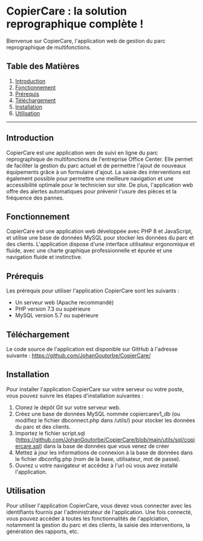 # CopierCare : la solution reprographique complète !

Bienvenue sur CopierCare, l'application web de gestion du parc reprographique de multifonctions.

## Table des Matières
1. [Introduction](#Introduction)
2. [Fonctionnement](#Fonctionnement)
3. [Prérequis](#Prérequis)
4. [Téléchargement](#Téléchargement)
5. [Installation](#Installation)
6. [Utilisation](#Utilisation)
***
## Introduction

CopierCare est une application wen de suivi en ligne du parc reprographique de multifonctions de l'entreprise Office Center. Elle permet de faciliter la gestion du parc actuel et de permettre l'ajout de nouveaux équipements grâce à un formulaire d'ajout. La saisie des interventions est également possible pour permettre une meilleure navigation et une accessibilité optimale pour le technicien sur site. De plus, l'application web offre des alertes automatiques pour prévenir l'usure des pièces et la fréquence des pannes. 

## Fonctionnement 

CopierCare est une application web développée avec PHP 8 et JavaScript, et utilise une base de données MySQL pour stocker les données du parc et des clients. L'application dispose d'une interface utilisateur ergonomique et fluide, avec une charte graphique professionnelle et épurée et une navigation fluide et instinctive. 

## Prérequis

Les prérequis pour utiliser l'application CopierCare sont les suivants : 

- Un serveur web (Apache recommandé)
- PHP version 7.3 ou supérieure
- MySQL version 5.7 ou supérieure

## Téléchargement

Le code source de l'application est disponible sur GitHub à l'adresse suivante : https://github.com/JohanGoutorbe/CopierCare/

## Installation

Pour installer l'application CopierCare sur votre serveur ou votre poste, vous pouvez suivre les étapes d'installation suivantes : 

1. Clonez le dépôt Git sur votre serveur web.
2. Créez une base de données MySQL nommée copiercarev1_db (ou modifiez le fichier dbconnect.php dans /utils/) pour stocker les données du parc et des clients.
3. Importez le fichier script.sql (https://github.com/JohanGoutorbe/CopierCare/blob/main/utils/sql/copiercare.sql) dans la base de données que vous venez de créer
4. Mettez à jour les informations de connexion à la base de données dans le fichier dbconfig.php (nom de la base, utilisateur, mot de passe).
5. Ouvrez u votre navigateur et accédez à l'url où vous avez installé l'application.

## Utilisation

Pour utiliser l'application CopierCare, vous devez vous connecter avec les identifiants fournis par l'administrateur de l'application. Une fois connecté, vous pouvez accéder à toutes les fonctionnalités de l'applciation, notamment la gestion du parc et des clients, la saisie des interventions, la génération des rapports, etc.
